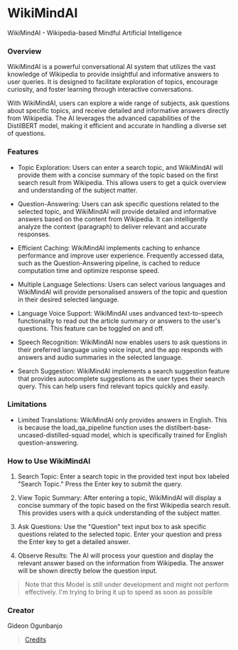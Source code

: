 # WikiMindAI
WikiMindAI - Wikipedia-based Mindful Artificial Intelligence

### Overview
WikiMindAI is a powerful conversational AI system that utilizes the vast knowledge of Wikipedia to provide insightful and informative answers to user queries. It is designed to facilitate exploration of topics, encourage curiosity, and foster learning through interactive conversations.

With WikiMindAI, users can explore a wide range of subjects, ask questions about specific topics, and receive detailed and informative answers directly from Wikipedia. The AI leverages the advanced capabilities of the DistilBERT model, making it efficient and accurate in handling a diverse set of questions.

### Features
- Topic Exploration: Users can enter a search topic, and WikiMindAI will provide them with a concise summary of the topic based on the first search result from Wikipedia. This allows users to get a quick overview and understanding of the subject matter.

- Question-Answering: Users can ask specific questions related to the selected topic, and WikiMindAI will provide detailed and informative answers based on the content from Wikipedia. It can intelligently analyze the context (paragraph) to deliver relevant and accurate responses.

- Efficient Caching: WikiMindAI implements caching to enhance performance and improve user experience. Frequently accessed data, such as the Question-Answering pipeline, is cached to reduce computation time and optimize response speed.

- Multiple Language Selections: Users can select various languages and WikiMindAI will provide personalised answers of the topic and question in their desired selected language.

- Language Voice Support: WikiMindAI uses andvanced text-to-speech functionality to read out the article summary or answers to the user's questions. This feature can be toggled on and off.

- Speech Recognition: WikiMindAI now enables users to ask questions in their preferred language using voice input, and the app responds with answers and audio summaries in the selected language.

- Search Suggestion: WikiMindAI implements a search suggestion feature that provides autocomplete suggestions as the user types their search query. This can help users find relevant topics quickly and easily.

### Limitations
- Limited Translations: WikiMindAI only provides answers in English. This is because the load_qa_pipeline function uses the distilbert-base-uncased-distilled-squad model, which is specifically trained for English question-answering.
### How to Use WikiMindAI
1. Search Topic: Enter a search topic in the provided text input box labeled "Search Topic." Press the Enter key to submit the query.

2. View Topic Summary: After entering a topic, WikiMindAI will display a concise summary of the topic based on the first Wikipedia search result. This provides users with a quick understanding of the subject matter.

3. Ask Questions: Use the "Question" text input box to ask specific questions related to the selected topic. Enter your question and press the Enter key to get a detailed answer.

4. Observe Results: The AI will process your question and display the relevant answer based on the information from Wikipedia. The answer will be shown directly below the question input.

> Note that this Model is still under development and might not perform effectively. I'm trying to bring it up to speed as soon as possible
### Creator
Gideon Ogunbanjo
> [Credits](https://www.youtube.com/@eniolaa)